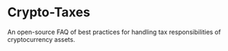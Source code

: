 # Crypto-Taxes
An open-source FAQ of best practices for handling tax responsibilities of cryptocurrency assets.

